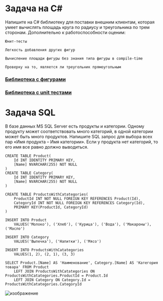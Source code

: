 # Задача на C#
Напишите на C# библиотеку для поставки внешним клиентам, которая умеет вычислять площадь круга по радиусу и треугольника по трем сторонам. Дополнительно к работоспособности оценим:

    Юнит-тесты

    Легкость добавления других фигур

    Вычисление площади фигуры без знания типа фигуры в compile-time

    Проверку на то, является ли треугольник прямоугольным
### [Библиотека с фигурами](https://github.com/PaulZtx/MindBox/blob/main/MindLib%20%E2%80%94%20%D0%BA%D0%BE%D0%BF%D0%B8%D1%8F/ClassShape.cs)
### [Библиотека с unit тестами](https://github.com/PaulZtx/MindBox/blob/main/MindLibTests%20%E2%80%94%20%D0%BA%D0%BE%D0%BF%D0%B8%D1%8F/UnitTest1.cs)
# Задача SQL
В базе данных MS SQL Server есть продукты и категории. Одному продукту может соответствовать много категорий, в одной категории может быть много продуктов. Напишите SQL запрос для выбора всех пар «Имя продукта – Имя категории». Если у продукта нет категорий, то его имя все равно должно выводиться.

```
CREATE TABLE Product(
	Id INT IDENTITY PRIMARY KEY, 
	[Name] NVARCHAR(255) NOT NULL
)
CREATE TABLE Category(
	Id INT IDENTITY PRIMARY KEY, 
	[Name] NVARCHAR(255) NOT NULL
)

CREATE TABLE ProductsWithCatategories(
	ProductId INT NOT NULL FOREIGN KEY REFERENCES Product(Id), 
	CategoryId INT NOT NULL FOREIGN KEY REFERENCES Category(Id),
	PRIMARY KEY(ProductId, CategoryId)
)

INSERT INTO Product 
	VALUES('Молоко'), ('Хлеб'), ('Курица'), ('Вода'), ('Макароны'), ('Масло')

INSERT INTO Category 
	VALUES('Выпечка'), ('Напитки'), ('Мясо')

INSERT INTO ProductsWithCatategories 
	VALUES(1, 2), (2, 1), (3, 3)

SELECT Product.[Name] AS 'Наименование', Category.[Name] AS 'Категория товара' FROM Product 
	LEFT JOIN ProductsWithCatategories ON ProductsWithCatategories.ProductId = Product.Id
	LEFT JOIN Category ON Category.Id = ProductsWithCatategories.CategoryId

```

![изображение](https://user-images.githubusercontent.com/36164890/177372246-654fbe56-186a-43fb-a251-879b66f10809.png)
